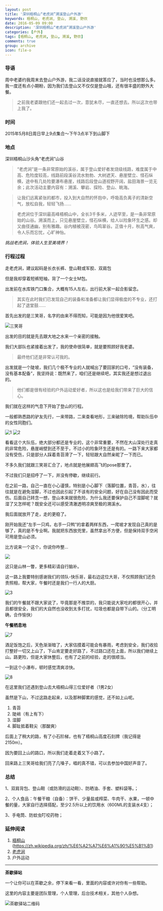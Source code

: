 ```yaml
---
layout: post
title: '深圳梧桐山“老虎涧”溯溪登山户外游'
keywords: 梧桐山, 老虎涧, 登山, 溯溪, 野炊
date: 2016-05-09 09:00
description: '深圳梧桐山“老虎涧”溯溪登山户外游'
categories: [户外]
tags: [梧桐山, 老虎涧, 登山, 溯溪, 野炊]
comments: true
group: archive
icon: file-o
---
```


### 导语 ###

周中老婆约我周末去登山户外游，我二话没说直接就答应了，当时也没想那么多。我一度还有点小期盼，因为我们去登山又不仅仅是登山哦，还有很丰盛的野外大餐。

> 之前我老婆跟他们还一起去过一次，意犹未尽，一直还想去。所以这次也带上我了。

### 时间 ###

2015年5月8日周日早上9点集合～下午3点半下到山脚下

### 地点 ###

深圳梧桐山沙头角“老虎涧”山谷

>“老虎涧”是一条非常原始的溪谷，属于登山爱好者发烧级线路，难度属于中高、危险度较高，线路前段溪谷流水勃勃、大树遮天、悬崖壁立、怪石纵横，途中有几处险要瀑布悬崖，线路后段登山道视野开阔，盐田海景一览无余；此次活动主要内容有：溯溪、攀岩、探险、登山、眺海。

>让我们远离紧张的都市，投入到大自然的怀抱中，呼吸高负离子的清新空气，放松自我，轻轻飞扬……

>老虎涧位于深圳最高峰梧桐山中，全长3千多米，人迹罕至，是一条非常原始的山谷。溯溪而上，只见悬崖壁立，怪石纵横，给人以险象环生之感。却又曲径通幽，别有雅趣。谷内植被茂密，鸟鸣翠谷。正值十月，秋高气爽，令人乐而忘忧，心旷神怡。

*挑战老虎涧，体验人生至美境界！*

<!-- more -->

### 行程过程 ###

走老虎涧，建议起码是长衣长裤、登山鞋或军胶、双肩包

但是我却穿着短裤短袖，背了一个女士M包。

出发前在水库铁门口集合，大概有15人左右，出行前大家一起合影留念。

>其实在此时我们已发现自己的装备和准备都让我们显得极度的不专业，还打起了退堂鼓……

首先出发的是三笑哥，名字的由来不得而知，可能是因为他很爱笑吧。

![三笑哥](http://ww1.sinaimg.cn/bmiddle/824dcde4jw1f3ou9rj7bij20rs110tr3)

出发的目的就是先去跟大地之水来一个亲密的接触。

我们大部队也紧接着出发了，我的使命很简单，就是要照顾好我老婆。

> 最终他们还是非常认可我的。

出发就是一个陡坡，我们几个极不专业的人就喊出了要回家的口号，“没有装备，没有基本配备”，我坚持说：既然来了，咱们还是继续吧，其实我还是想过退出的。

> 他们都是很有经验的户外运动爱好者，所以这也是给我们带来了巨大的信心。

我们就在这样的气息下开始了登山的行程。

一般都熟悉路的驴友先行，一来带路，二来查看地形，三来破除险境，帮助队伍中的女性同胞们。

![1](http://ww1.sinaimg.cn/bmiddle/824dcde4jw1f3ou9obrywj20hr0nogue)
![2](http://ww1.sinaimg.cn/bmiddle/824dcde4jw1f3ou9sfwzzj21100rsx1m)

看看这个大队伍，绝大部分都还是专业的，这个非常重要，不然在大山深处行走真的非常危险，悬崖峭壁到还不至于，不过小的险象环生还是有的。一路下来大家都没有受伤，只是部分人踩着青苔滑了一下，轻轻跟大自然亲昵了一下而已。

不多久我们就跟三笑哥汇合了，地点就是他展翅高飞的pose那里了。

不过我们只是招呼了一下，并没有停歇，继续前行。

在之前一路，自己一直在小心谨慎，特别是小心脚下（落脚位置，青苔，水），往往就是在避免湿脚，不过也因此引起了不该有的安全问题，好在自己没有因此而受伤。后面自己转念一想，登山本来就很危险，为什么我还要保护自己不湿脚呢？就湿了又怎样呢？既安全还可以感受清澈透明凉爽至极的溯溪水。

我后面就放开了走，走的更稳了。

刚开始我还“左手一只鸡，右手一只鸭”的拿着两样东西，一爬坡才发现自己真的是够了，真的是不专业啊。我就把东西放兜里，虽然拿出不方便，但是保持双手空闲可用是登山必须。

比方说来一个这个，你说你咋整...

![](http://ww1.sinaimg.cn/bmiddle/824dcde4jw1f3ou9sc0lwj20rs110x08)

这只是山林一瞥，更多精彩请自行脑补。

这一路上我要特别感谢我们的领队-快乐哥，最右边这位大哥，不仅照顾我们还负责照相，帮大家，午餐时还是我们一行人的大厨。

![3](http://ww1.sinaimg.cn/bmiddle/824dcde4jw1f3ou9s4mp9j21100rsql8)

我们的午餐就不跟大家说了，毕竟那是不推崇的，我只能说大家吃的都很开心，并且都很安全，我们的大自然也没收到太多打扰，垃圾也都是自带下山的。（分工明确，合作愉快）

**午餐栖息地**

![7](http://ww1.sinaimg.cn/bmiddle/824dcde4jw1f3ou9srvroj21100rsavb)

酒足饭饱之后，天色渐渐暗了，大家估摸着可能会有暴雨，考虑到安全，我们收拾打整好一切又上山了，下山肯定要走好路了，不过路口还在上面，所以我们继续上山。路更险，但是大家休整后，也有了之前的经验，走的很顺当。

一到这个小瀑布，顿时感觉清爽凉快。

![8](http://ww1.sinaimg.cn/bmiddle/824dcde4jw1f3ou9s7m1ij20rs110wvi)

在这里我们还遇到登山去大梧桐山得三位爱好者（1男2女）

虽然是下山，不过这路走起来，以及那种脚累的感觉，还不如上山呢。

1. 青苔
2. 陡峭（有上有下）
3. 湿脚
4. 脚趾抵着鞋尖（那酸爽）

后面上了稍大的路，有了小石阶梯，也有了梧桐山高度石刻牌（我记得是2150m）。

因为要回上山的路口，所以我们走着走着又下小路了。

回来路上三笑哥给我们亮了几嗓子，唱的真不错，可以去参加中国好声音了。


### 总结 ###

1、双肩背包、登山鞋（或防滑的运动鞋）、防晒油、手套、塑料袋等。；

2、个人食品：午餐干粮（自备）：饼干、少量盐或榨菜、牛肉干、水果，一顿中餐的量，大家自行选择搭配，至少2.5升以上的饮用水（600ML的支装水4支）；

3、手电筒、防蚊虫叮咬药物；

### 延伸阅读 ###

1. [梧桐山](https://zh.wikipedia.org/zh/%E6%A2%A7%E6%A1%90%E5%B1%B1)(https://zh.wikipedia.org/zh/%E6%A2%A7%E6%A1%90%E5%B1%B1)
2. [老虎涧](百度百科)
3. 户外运动

----

**茶歇驿站**

一个让你可以在茶歇之余，停下来看一看，里面的内容或许对你有一些帮助。

这里的内容主要是团队管理，个人管理，后台技术相关，其他个人杂想。

![茶歇驿站二维码](http://ww4.sinaimg.cn/large/824dcde4gw1f358o5j022j20by0bywf8.jpg)

